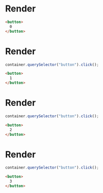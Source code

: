 # Render
```html
<button>
  0
</button>
```


# Render
```js
container.querySelector("button").click();
```
```html
<button>
  1
</button>
```


# Render
```js
container.querySelector("button").click();
```
```html
<button>
  2
</button>
```


# Render
```js
container.querySelector("button").click();
```
```html
<button>
  3
</button>
```

